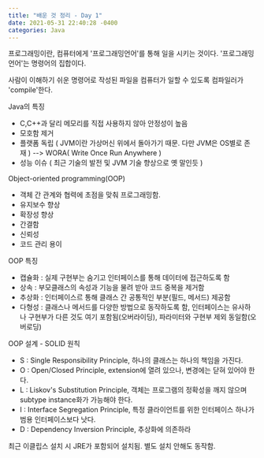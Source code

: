 ```yaml
---
title: "배운 것 정리 - Day 1"
date: 2021-05-31 22:40:28 -0400
categories: Java
---
```

프로그래밍이란, 컴퓨터에게 '프로그래밍언어'를 통해 일을 시키는 것이다.
'프로그래밍언어'는 명령어의 집합이다.

사람이 이해하기 쉬운 명령어로 작성된 파일을 컴퓨터가 일할 수 있도록 컴파일러가 'compile'한다.

Java의 특징
 - C,C++과 달리 메모리를 직접 사용하지 않아 안정성이 높음
 - 모호함 제거
 - 플랫폼 독립 ( JVM이란 가상머신 위에서 돌아가기 때문. 다만 JVM은 OS별로 존재 ) --> WORA( Write Once Run Anywhere )
 - 성능 이슈 ( 최근 기술의 발전 및 JVM 기술 향상으로 옛 말인듯 )

Object-oriented programming(OOP) 
 - 객체 간 관계와 협력에 초점을 맞춰 프로그래밍함.
 - 유지보수 향상
 - 확장성 향상
 - 간결함
 - 신뢰성 
 - 코드 관리 용이

OOP 특징
 - 캡슐화 : 실제 구현부는 숨기고 인터페이스를 통해 데이터에 접근하도록 함
 - 상속 : 부모클래스의 속성과 기능을 물려 받아 코드 중복을 제거함
 - 추상화 : 인터페이스르 통해 클래스 간 공통적인 부분(필드, 메서드) 제공함
 - 다형성 : 클래스나 메서드를 다양한 방법으로 동작하도록 함, 인터페이스는 유사하나 구현부가 다른 것도 여기 포함됨(오버라이딩), 파라미터와 구현부 제외 동일함(오버로딩)

OOP 설계 - SOLID 원칙
 - S : Single Responsibility Principle, 하나의 클래스는 하나의 책임을 가진다.
 - O : Open/Closed Principle, extension에 열려 있으나, 변경에는 닫혀 있어야 한다.
 - L : Liskov's Substitution Principle, 객체는 프로그램의 정확성을 깨지 않으며 subtype instance화가 가능해야 한다.
 - I : Interface Segregation Principle, 특정 클라이언트를 위한 인터페이스 하나가 범용 인터페이스보다 낫다.
 - D : Dependency Inversion Principle, 추상화에 의존하라

최근 이클립스 설치 시  JRE가 포함되어 설치됨. 별도 설치 안해도 동작함.
